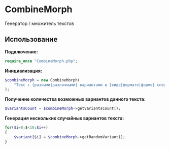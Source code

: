 # CombineMorph
Генератор / множитель текстов

## Использование

**Подключение:**

```php
require_once "CombineMorph.php";
```

**Инициализация:**

```php
$combineMorph = new CombineMorph(
    "Текс с {разными|различными} вариантами в {виде|формате|форме} специального синтаксиса"
);
```

**Получение количества возможных вариантов данного текста:**

```php
$variantsCount = $combineMorph->getVariantsCount();
```

**Генерация нескольких случайных вариантов текста:**

```php
for($i=0;$<10;$i++)
{
    $variant[$i] = $combineMorph->getRandomVariant();
}
```
